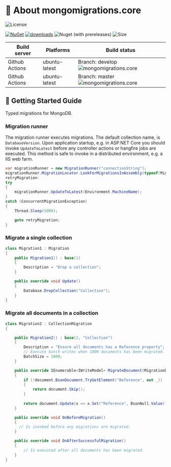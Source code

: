 # 📖 About mongomigrations.core

![License](https://img.shields.io/github/license/fintermobilityas/mongomigrations.core.svg)

[![NuGet](https://img.shields.io/nuget/v/mongomigrations.core.svg)](https://www.nuget.org/packages/mongomigrations.core) [![downloads](https://img.shields.io/nuget/dt/mongomigrations.core)](https://www.nuget.org/packages/mongomigrations.core) ![Nuget (with prereleases)](https://img.shields.io/nuget/vpre/mongomigrations.core) ![Size](https://img.shields.io/github/repo-size/fintermobilityas/mongomigrations.core.svg) 

| Build server | Platforms | Build status |
|--------------|----------|--------------|
| Github Actions | ubuntu-latest | Branch: develop ![mongomigrations.core](https://github.com/fintermobilityas/mongomigrations.core/workflows/mongomigrations.core/badge.svg?branch=develop) |
| Github Actions | ubuntu-latest | Branch: master ![mongomigrations.core](https://github.com/fintermobilityas/mongomigrations.core/workflows/mongomigrations.core/badge.svg?branch=master) |

## 🚀 Getting Started Guide

Typed migrations for MongoDB. 

### Migration runner

The migration runner executes migrations. The default collection name, is `DatabaseVersion`. Upon application startup, e.g. in ASP.NET Core you should invoke `UpdateToLatest` before any controller actions or hangfire jobs are executed. This method is safe to invoke in a distributed environment, e.g. a IIS web farm. 

```csharp
var migrationRunner = new MigrationRunner("connectionString");
migrationRunner.MigrationLocator.LookForMigrationsInAssembly(typeof(Migration1).Assembly);
retryMigration:
try
{
    migrationRunner.UpdateToLatest(Environment.MachineName);
}
catch (ConcurrentMigrationException)
{
    Thread.Sleep(5000);

    goto retryMigration;
}
```

### Migrate a single collection

```csharp
class Migration1 : Migration
{
    public Migration1() : base(1)
    {
        Description = "Drop a collection";
    }

    public override void Update()
    {
        Database.DropCollection("Collection");
    }
}
```

### Migrate all documents in a collection

```csharp
class Migration2 : CollectionMigration
{

    public Migration2() : base(2, "Collection")
    {
        Description = "Ensure all documents has a Reference property";
        // Execute batch writes when 1000 documents has been migrated.
        BatchSize = 1000;
    }

    public override IEnumerable<IWriteModel> MigrateDocument(MigrationDocument document)
    {
        if (!document.BsonDocument.TryGetElement("Reference", out _))
        {
            return document.Skip();
        }
      
        return document.Update(x => x.Set("Reference", BsonNull.Value));
    }

    public override void OnBeforeMigration()
    {
      // Is invoked before any migrations are migrated.
    }

    public override void OnAfterSuccessfulMigration()
    {
        // Is executed after all documents has been migrated.
    }
}
```

